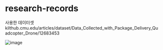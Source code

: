 # research-records

사용한 데이터셋
kilthub.cmu.edu/articles/dataset/Data_Collected_with_Package_Delivery_Quadcopter_Drone/12683453


![image](https://github.com/user-attachments/assets/94eaa284-9ee5-4f9e-8d1f-38556e4499cb)
